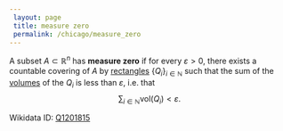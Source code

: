 ```yaml
---
 layout: page
 title: measure zero
 permalink: /chicago/measure_zero
---
```

A subset $A \subset\mathbb R^n$ has **measure zero** if for every $\varepsilon > 0$, there exists a countable covering of $A$ by [rectangles](https://mathgloss.github.io/MathGloss/rectangle) $\{Q_i\}_{i\in\mathbb N}$ such that the sum of the [volumes](https://mathgloss.github.io/MathGloss/volume) of the $Q_i$ is less than $\varepsilon$, i.e. that $$\sum_{i\in\mathbb N} \text{vol}(Q_i) < \varepsilon.$$

Wikidata ID: [Q1201815](https://www.wikidata.org/wiki/Q1201815)